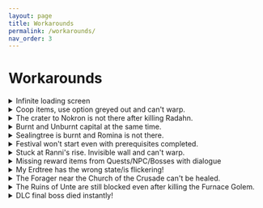 ```yaml
---
layout: page
title: Workarounds
permalink: /workarounds/
nav_order: 3
---
```

# Workarounds

<details markdown="block">
<summary>Infinite loading screen</summary>

> This could have multiple causes, but most likely you're stuck at an invalid location.  
> For example, DLC region without owning the correct DLC.
>   
> [The Grand Archives Cheat Table](https://github.com/The-Grand-Archives/Elden-Ring-CT-TGA/) has a script to get out of the loading screen.  
> You can find it at `Scripts -> Seamless Co-op -> Loading screen stuck fix` in the cheat table.<br />
> <b> You have to use CHEAT ENGINE to be able to use the table. </b>
</details>

<details markdown="block">
<summary>Coop items, use option greyed out and can't warp. </summary>


> If you coop items are greyed out and you can't warp to graces.
> <br/>
> 1. Download the debug tool : [Nordgaren's Elden Ring Debug Tool](https://github.com/Nordgaren/Elden-Ring-Debug-Tool/releases/latest) <br/>
> 2. Open the tool when you are loaded in on your character while solo. <br/>
> 3. Go to the grace tab in the tool and warp to a grace in Caelid. Example Outside the plaza. <br/>
> 4. In the debug tool go to the `misc` tab and type in `310`. <br/>
> 5. Press check <br/>
> 6. If the power button turns Green, click disable and quit to main menu. Then press continue from the main menu. 

This should fix this issue for you.
</details>

<details markdown="block">
<summary>The crater to Nokron is not there after killing Radahn. </summary>


> 1. Download the debug tool : [Nordgaren's Elden Ring Debug Tool](https://github.com/Nordgaren/Elden-Ring-Debug-Tool/releases/latest) <br/>
> 2. Open the tool when you are loaded in on your character while solo. <br/>
> 3. Go to the grace tab in the tool and warp to a grace in Caelid. Example Outside the plaza. <br/>
> 4. In the debug tool go to the `misc` tab and type in `310`. <br/>
> 5. Press check <br/>

<details markdown="block">
<summary>If the power button is RED </summary>


> 6. Click enable and quit to main menu.<br />
> 7. Press continue in the main menu. <br />
> 8. Check if you can see the crater marker on the map.<br />
> 9. Follow the steps for `If the power button is GREEN`
</details>

<details markdown="block">
<summary>If the power button is GREEN </summary>


> 6. Click disable and quit to main menu.<br />
> 7. Check if you can see the crater marker on the map.
</details>
<br/>
</details>

<details markdown="block">
<summary>Burnt and Unburnt capital at the same time. </summary>


> 1. Download the debug tool : [Nordgaren's Elden Ring Debug Tool](https://github.com/Nordgaren/Elden-Ring-Debug-Tool/releases/latest) <br/>
> 2. Open the tool when you are loaded in on your character while solo. <br/>
> 3. (recommended)Go to the grace tab in the tool and warp to a grace in Farum Azula.  <br/>
> 4. In the debug tool go to the `misc` tab and type in `9116`. <br/>
> 5. Press check <br/>

<details markdown="block">
<summary>If the power button is GREEN </summary>


> 6. Click Disable and quit to main menu.<br />
> 7. Press continue in the main menu. <br />
> 8. Follow the steps for `If the power button is RED`
</details>

<details markdown="block">
<summary>If the power button is RED </summary>


> 6. Click Enable.<br />
> 7. This should prompt the cutsceen and set all flags correctly.
</details>
<br/>
</details>

<details markdown="block">
<summary>Sealingtree is burnt and Romina is not there. </summary>


> 1. Download the debug tool : [Nordgaren's Elden Ring Debug Tool](https://github.com/Nordgaren/Elden-Ring-Debug-Tool/releases/latest) <br/>
> 2. Open the tool when you are loaded in on your character while solo. <br/>
> 3. Go to the `grace` tab in the tool and warp to `Church of the Bud: Main Entrance`.  <br/>

<details markdown="block">
<summary>I have not fought Romina or burnt the tree </summary>


<b>NOTE:</b> If you see a grace in the middle of the church it means Romina is dead in your world. <br />
> 6. In the `debug tool` go to the `misc` tab and type in `20010196` <br />
> 7. Click check, if it is GREEN click `Disable`. <br />
> 8. In the `debug tool` go to the `misc` tab and type in `330` <br />
> 9. Click check, if it is GREEN click `Disable`. <br />
> 10. Warp to `Church of the Bud: Main Entrance` sit of grace. <br />
< 11. This will set the world state to before the Sealingtree is burnt.
</details>

<details markdown="block">
<summary>I have fought Romina but there is no Sealingtree to burn.</summary>


> 6. In the `debug tool` go to the `misc` tab and type in `20010196` <br />
> 7. Click check, if it is RED click `Enable`. <br />
> 8. Warp to `Church of the Bud: Main Entrance` sit of grace. <br />
> 9. This will warp you to Enir-Ilim. <br /> 
</details>

</details>

<details markdown="block">
<summary>Festival won't start even with prerequisites completed. </summary>


> 1. Download the debug tool : [Nordgaren's Elden Ring Debug Tool](https://github.com/Nordgaren/Elden-Ring-Debug-Tool/releases/latest) <br/>
> 2. Open the tool when you are loaded in on your character while solo or if you are the host. <br/>
> 3. Recommended to have everyone in the session be in the plaza area before you set the flag in the next step. <br/>
> 4. In the debug tool go to the `misc` tab and type in `9411`. <br/>
> 5. Click on Enable. <br/>

</details>


<details markdown="block">
<summary>Stuck at Ranni's rise. Invisible wall and can't warp. </summary>


> [The Grand Archives Cheat Table](https://github.com/The-Grand-Archives/Elden-Ring-CT-TGA/) has a script to get out of Ranni's Rise.  
> You can find it at `Scripts -> Seamless Co-op -> Ranni's tower fix` in the cheat table.<br />
> <b> You have to use CHEAT ENGINE to be able to use the table. </b>

</details>

<details markdown="block">
<summary>Missing reward items from Quests/NPC/Bosses with dialogue </summary>


> Rewards from certain events like quests or NPC's may not drop for all. Event flags sync to the host and may have issues for wanderers present in a session. <br />
> These cases should be done while being solo to progress/obtain anything that may not be while in session.<br />
>
> If you are in dire need of any items missed, use the [debug tool](https://github.com/Nordgaren/Elden-Ring-Debug-Tool/releases/latest), and review the readme file for instructions to use.
</details>

<details markdown="block">
<summary>My Erdtree has the wrong state/is flickering!</summary>

> Typically caused by inherited flags from invasions.
>
> 1. Download the debug tool: [Nordgaren's Elden Ring Debug Tool](https://github.com/Nordgaren/Elden-Ring-Debug-Tool/releases/latest) <br />
> 2. Open the tool when you are loaded in on your character while solo.<br />
> 3. In the debug tool go to the `misc` tab. <br />

<details markdown="block">
<summary>If you are pre-Fire Giant or have not burnt the Erdtree: </summary>

> 1. Type in 300 and click Disable. <br />
> 2. Type in 301 and click Disable.<br />
> 3. Type in 302 and click Disable.<br />
> 4. Warp to a grace.<br />

</details>

<details markdown="block">
<summary>IF you have burnt the tree but not defeated Maliketh: </summary>

> 1. Type in 300 and click Disable.<br />
> 2. Type in 301 and click Disable.<br />
> 3. Type in 302 and click Enable.<br />
> 4. Warp to a grace.<br /> 

</details>

<details markdown="block">
<summary>If you have defeated Maliketh. </summary>

> 1. Type in 300 and click Enable.<br />
> 2. Type in 301 and click Enable.<br />
> 3. Type in 302 and click Disable.<br />
> 4. Warp to a grace.<br /> 

</details>

<br />
</details>

<details markdown="block">
<summary>The Forager near the Church of the Crusade can't be healed. </summary>

> Vanilla bug. Cause unknown, but most likely multiplayer-related.
> 
> 1. Download the debug tool: [Nordgaren's Elden Ring Debug Tool](https://github.com/Nordgaren/Elden-Ring-Debug-Tool/releases/latest) <br />
> 2. Open the tool when you are loaded in on your character while solo.<br />
> 3. In the debug tool go to the `misc` tab. <br />
> 4. Type in `4956` and click Disable.<br />
> 5. Quit to main menu, then press continue from main menu. Note that you will still have to heal the Forager yourself. <br />

</details>

<details markdown="block">
<summary>The Ruins of Unte are still blocked even after killing the Furnace Golem. </summary>

> You can climb up the back of the Ruins via a couple pieces of the back wall that jut out. If you don't feel like engaging in horse parkour, the wall can be broken manually.
>
> 1. Download the debug tool: [Nordgaren's Elden Ring Debug Tool](https://github.com/Nordgaren/Elden-Ring-Debug-Tool/releases/latest) <br />
> 2. Open the tool when you are loaded in on your character while solo.<br />
> 3. In the debug tool go to the `misc` tab. <br />
> 4. Type in `-2044506988` and click Enable.<br />
> 5. Quit to main menu, then press continue from main menu. <br />

</details>

<details markdown="block">
<summary>DLC final boss died instantly! </summary>

> Vanilla bug. Cause unknown, but most likely multiplayer-related.
> If you want to earn your keep, the boss can be respawned.
> 
> 1. Download the debug tool: [Nordgaren's Elden Ring Debug Tool](https://github.com/Nordgaren/Elden-Ring-Debug-Tool/releases/latest) <br />
> 2. Open the tool when you are loaded in on your character while solo.<br />
> 3. In the debug tool go to the `misc` tab. <br />
> 4. Type in `20010800` and click Disable.<br />
> 5. Rest at a site of grace.<br />

</details>

